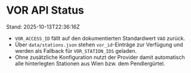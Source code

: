 # VOR API Status

Stand: 2025-10-13T22:36:16Z

* `VOR_ACCESS_ID` fällt auf den dokumentierten Standardwert `VAO` zurück.
* Über `data/stations.json` stehen `vor_id`-Einträge zur Verfügung und werden als Fallback für `VOR_STATION_IDS` geladen.
* Ohne zusätzliche Konfiguration nutzt der Provider damit automatisch alle hinterlegten Stationen aus Wien bzw. dem Pendlergürtel.
